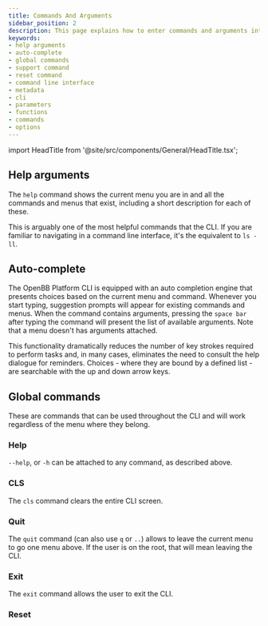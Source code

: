 ```yaml
---
title: Commands And Arguments
sidebar_position: 2
description: This page explains how to enter commands and arguments into the OpenBB CLI.
keywords:
- help arguments
- auto-complete
- global commands
- support command
- reset command
- command line interface
- metadata
- cli
- parameters
- functions
- commands
- options
---
```


import HeadTitle from '@site/src/components/General/HeadTitle.tsx';

<HeadTitle title="Commands And Arguments - Usage | OpenBB CLI Docs" />


## Help arguments

The `help` command shows the current menu you are in and all the commands and menus that exist, including a short description for each of these.

This is arguably one of the most helpful commands that the CLI. If you are familiar to navigating in a command line interface, it's the equivalent to `ls -ll`.


## Auto-complete

The OpenBB Platform CLI is equipped with an auto completion engine that presents choices based on the current menu and command. Whenever you start typing, suggestion prompts will appear for existing commands and menus. When the command contains arguments, pressing the `space bar` after typing the command will present the list of available arguments. Note that a menu doesn't has arguments attached.

This functionality dramatically reduces the number of key strokes required to perform tasks and, in many cases, eliminates the need to consult the help dialogue for reminders. Choices - where they are bound by a defined list - are searchable with the up and down arrow keys.

## Global commands

These are commands that can be used throughout the CLI and will work regardless of the menu where they belong.

### Help

`--help`, or `-h` can be attached to any command, as described above.

### CLS

The `cls` command clears the entire CLI screen.

### Quit

The `quit` command (can also use `q` or `..`) allows to leave the current menu to go one menu above. If the user is on the root, that will mean leaving the CLI.

### Exit

The `exit` command allows the user to exit the CLI.

### Reset
